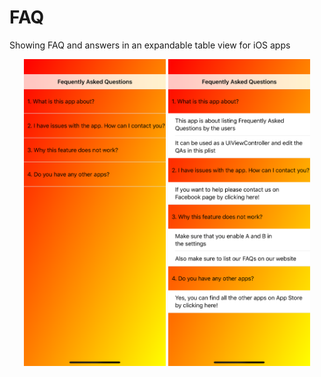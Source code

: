 # FAQ
Showing FAQ and answers in an expandable table view for iOS apps

<p align="center">
<img src="images/FAQ1.png" width="45%">
<img src="images/FAQ2.png" width="45%">
</p>